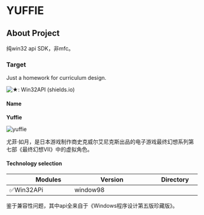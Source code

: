 # YUFFIE

## About Project

纯win32 api SDK，非mfc。

### Target

Just a homework for curriculum design.

![★: Win32API (shields.io)](https://img.shields.io/badge/★-Win32-green)

#### Name

**Yuffie**

![yuffie](https://img.3dmgame.com/uploads/images/news/20210621/1624262261_309093.jpg)

尤菲·如月，是日本游戏制作商史克威尔艾尼克斯出品的电子游戏最终幻想系列第七部《最终幻想Ⅶ》中的虚拟角色。

#### Technology selection

| <img width=50/>Modules <img width=50/> | <img width=50/>Version  <img width=50/> | <img width=50/>Directory<img width=50/> |
| -------------------------------------- | --------------------------------------- | --------------------------------------- |
| ✅Win32APi                              | window98                                |                                         |

鉴于兼容性问题，其中api全来自于《Windows程序设计第五版珍藏版》。

